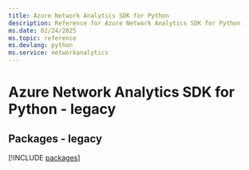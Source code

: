 ```yaml
---
title: Azure Network Analytics SDK for Python
description: Reference for Azure Network Analytics SDK for Python
ms.date: 02/24/2025
ms.topic: reference
ms.devlang: python
ms.service: networkanalytics
---
```

# Azure Network Analytics SDK for Python - legacy
## Packages - legacy
[!INCLUDE [packages](network-analytics-index.md)]